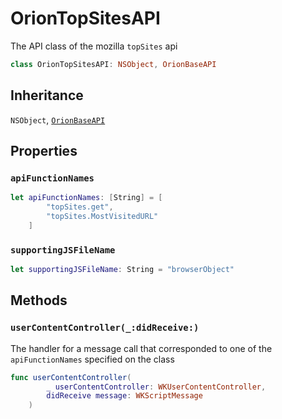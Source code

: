 # OrionTopSitesAPI

The API class of the mozilla `topSites` api

``` swift
class OrionTopSitesAPI: NSObject, OrionBaseAPI 
```

## Inheritance

`NSObject`, [`OrionBaseAPI`](/OrionBaseAPI)

## Properties

### `apiFunctionNames`

``` swift
let apiFunctionNames: [String] = [
        "topSites.get",
        "topSites.MostVisitedURL"
    ]
```

### `supportingJSFileName`

``` swift
let supportingJSFileName: String = "browserObject"
```

## Methods

### `userContentController(_:didReceive:)`

The handler for a message call that corresponded to one of the `apiFunctionNames` specified on the class

``` swift
func userContentController(
        _ userContentController: WKUserContentController,
        didReceive message: WKScriptMessage
    ) 
```
